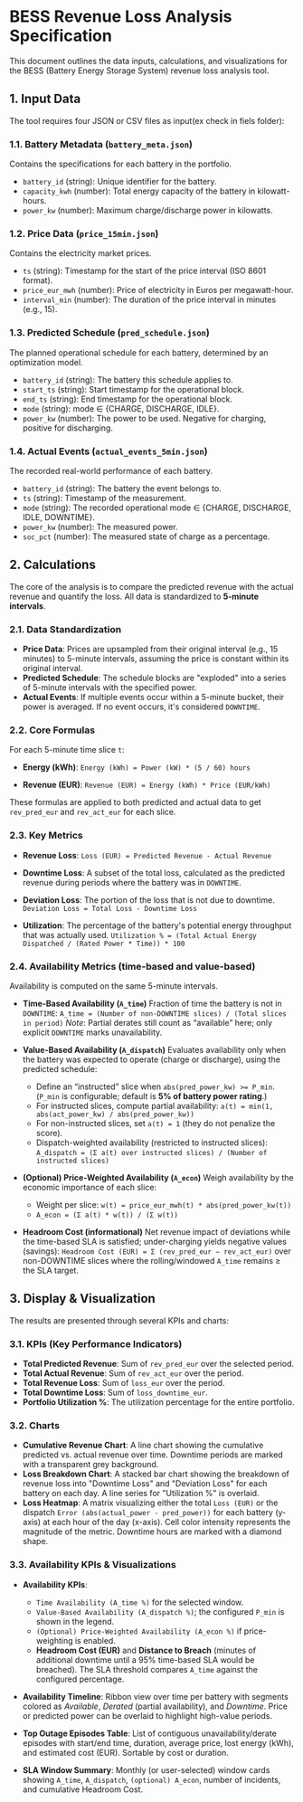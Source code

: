 # BESS Revenue Loss Analysis Specification

This document outlines the data inputs, calculations, and visualizations for the BESS (Battery Energy Storage System) revenue loss analysis tool.

## 1. Input Data

The tool requires four JSON or CSV files as input(ex check in fiels folder):

### 1.1. Battery Metadata (`battery_meta.json`)

Contains the specifications for each battery in the portfolio.

-   `battery_id` (string): Unique identifier for the battery.
-   `capacity_kwh` (number): Total energy capacity of the battery in kilowatt-hours.
-   `power_kw` (number): Maximum charge/discharge power in kilowatts.

### 1.2. Price Data (`price_15min.json`)

Contains the electricity market prices.

-   `ts` (string): Timestamp for the start of the price interval (ISO 8601 format).
-   `price_eur_mwh` (number): Price of electricity in Euros per megawatt-hour.
-   `interval_min` (number): The duration of the price interval in minutes (e.g., 15).

### 1.3. Predicted Schedule (`pred_schedule.json`)

The planned operational schedule for each battery, determined by an optimization model.

-   `battery_id` (string): The battery this schedule applies to.
-   `start_ts` (string): Start timestamp for the operational block.
-   `end_ts` (string): End timestamp for the operational block.
-   `mode` (string): mode ∈ {CHARGE, DISCHARGE, IDLE}.
-   `power_kw` (number): The power to be used. Negative for charging, positive for discharging.

### 1.4. Actual Events (`actual_events_5min.json`)

The recorded real-world performance of each battery.

-   `battery_id` (string): The battery the event belongs to.
-   `ts` (string): Timestamp of the measurement.
-   `mode` (string): The recorded operational mode ∈ {CHARGE, DISCHARGE, IDLE, DOWNTIME}. 
-   `power_kw` (number): The measured power.
-   `soc_pct` (number): The measured state of charge as a percentage.

## 2. Calculations

The core of the analysis is to compare the predicted revenue with the actual revenue and quantify the loss. All data is standardized to **5-minute intervals**.

### 2.1. Data Standardization

-   **Price Data**: Prices are upsampled from their original interval (e.g., 15 minutes) to 5-minute intervals, assuming the price is constant within its original interval.
-   **Predicted Schedule**: The schedule blocks are "exploded" into a series of 5-minute intervals with the specified power.
-   **Actual Events**: If multiple events occur within a 5-minute bucket, their power is averaged. If no event occurs, it's considered `DOWNTIME`.

### 2.2. Core Formulas

For each 5-minute time slice `t`:

-   **Energy (kWh)**:
    `Energy (kWh) = Power (kW) * (5 / 60) hours`

-   **Revenue (EUR)**:
    `Revenue (EUR) = Energy (kWh) * Price (EUR/kWh)`

These formulas are applied to both predicted and actual data to get `rev_pred_eur` and `rev_act_eur` for each slice.

### 2.3. Key Metrics

-   **Revenue Loss**:
    `Loss (EUR) = Predicted Revenue - Actual Revenue`

-   **Downtime Loss**:
    A subset of the total loss, calculated as the predicted revenue during periods where the battery was in `DOWNTIME`.

-   **Deviation Loss**:
    The portion of the loss that is not due to downtime.
    `Deviation Loss = Total Loss - Downtime Loss`

-   **Utilization**:
    The percentage of the battery's potential energy throughput that was actually used.
    `Utilization % = (Total Actual Energy Dispatched / (Rated Power * Time)) * 100`

### 2.4. Availability Metrics (time-based and value-based)

Availability is computed on the same 5-minute intervals.

-   **Time-Based Availability (`A_time`)**
    Fraction of time the battery is not in `DOWNTIME`:
    `A_time = (Number of non-DOWNTIME slices) / (Total slices in period)`
    *Note*: Partial derates still count as “available” here; only explicit `DOWNTIME` marks unavailability.

-   **Value-Based Availability (`A_dispatch`)**
    Evaluates availability only when the battery was expected to operate (charge or discharge), using the predicted schedule:
    - Define an “instructed” slice when `abs(pred_power_kw) >= P_min`. (`P_min` is configurable; default is **5% of battery power rating**.)
    - For instructed slices, compute partial availability:
      `a(t) = min(1, abs(act_power_kw) / abs(pred_power_kw))`
    - For non-instructed slices, set `a(t) = 1` (they do not penalize the score).
    - Dispatch-weighted availability (restricted to instructed slices):
      `A_dispatch = (Σ a(t) over instructed slices) / (Number of instructed slices)`

-   **(Optional) Price-Weighted Availability (`A_econ`)**
    Weigh availability by the economic importance of each slice:
    - Weight per slice: `w(t) = price_eur_mwh(t) * abs(pred_power_kw(t))`
    - `A_econ = (Σ a(t) * w(t)) / (Σ w(t))`

-   **Headroom Cost (informational)**
    Net revenue impact of deviations while the time-based SLA is satisfied; under-charging yields negative values (savings):
    `Headroom Cost (EUR) = Σ (rev_pred_eur − rev_act_eur)` over non-DOWNTIME slices where the rolling/windowed `A_time` remains ≥ the SLA target.

## 3. Display & Visualization

The results are presented through several KPIs and charts:

### 3.1. KPIs (Key Performance Indicators)

-   **Total Predicted Revenue**: Sum of `rev_pred_eur` over the selected period.
-   **Total Actual Revenue**: Sum of `rev_act_eur` over the period.
-   **Total Revenue Loss**: Sum of `loss_eur` over the period.
-   **Total Downtime Loss**: Sum of `loss_downtime_eur`.
-   **Portfolio Utilization %**: The utilization percentage for the entire portfolio.

### 3.2. Charts

-   **Cumulative Revenue Chart**: A line chart showing the cumulative predicted vs. actual revenue over time. Downtime periods are marked with a transparent grey background.
-   **Loss Breakdown Chart**: A stacked bar chart showing the breakdown of revenue loss into "Downtime Loss" and "Deviation Loss" for each battery on each day. A line series for "Utilization %" is overlaid.
-   **Loss Heatmap**: A matrix visualizing either the total `Loss (EUR)` or the dispatch `Error (abs(actual_power - pred_power))` for each battery (y-axis) at each hour of the day (x-axis). Cell color intensity represents the magnitude of the metric. Downtime hours are marked with a diamond shape.

### 3.3. Availability KPIs & Visualizations

-   **Availability KPIs**:
    - `Time Availability (A_time %)` for the selected window.
    - `Value-Based Availability (A_dispatch %)`; the configured `P_min` is shown in the legend.
    - `(Optional) Price-Weighted Availability (A_econ %)` if price-weighting is enabled.
    - **Headroom Cost (EUR)** and **Distance to Breach** (minutes of additional downtime until a 95% time-based SLA would be breached). The SLA threshold compares `A_time` against the configured percentage.

-   **Availability Timeline**: Ribbon view over time per battery with segments colored as *Available*, *Derated* (partial availability), and *Downtime*. Price or predicted power can be overlaid to highlight high-value periods.

-   **Top Outage Episodes Table**: List of contiguous unavailability/derate episodes with start/end time, duration, average price, lost energy (kWh), and estimated cost (EUR). Sortable by cost or duration.

-   **SLA Window Summary**: Monthly (or user-selected) window cards showing `A_time`, `A_dispatch`, `(optional) A_econ`, number of incidents, and cumulative Headroom Cost.
